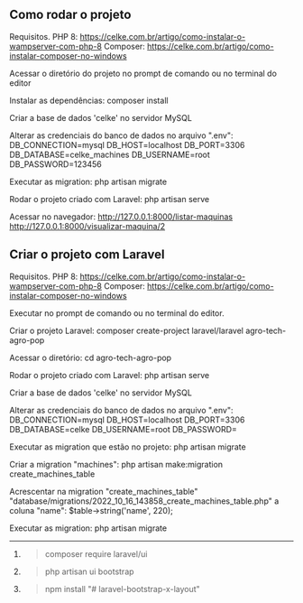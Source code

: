 ## Como rodar o projeto

Requisitos. 
PHP 8: https://celke.com.br/artigo/como-instalar-o-wampserver-com-php-8
Composer: https://celke.com.br/artigo/como-instalar-composer-no-windows

Acessar o diretório do projeto no prompt de comando ou no terminal do editor

Instalar as dependências: composer install

Criar a base de dados 'celke' no servidor MySQL

Alterar as credenciais do banco de dados no arquivo ".env":
DB_CONNECTION=mysql
DB_HOST=localhost
DB_PORT=3306
DB_DATABASE=celke_machines
DB_USERNAME=root
DB_PASSWORD=123456

Executar as migration: php artisan migrate

Rodar o projeto criado com Laravel: php artisan serve

Acessar no navegador: 
http://127.0.0.1:8000/listar-maquinas
http://127.0.0.1:8000/visualizar-maquina/2


## Criar o projeto com Laravel

Requisitos. 
PHP 8: https://celke.com.br/artigo/como-instalar-o-wampserver-com-php-8
Composer: https://celke.com.br/artigo/como-instalar-composer-no-windows

Executar no prompt de comando ou no terminal do editor.

Criar o projeto Laravel: composer create-project laravel/laravel agro-tech-agro-pop

Acessar o diretório: cd agro-tech-agro-pop

Rodar o projeto criado com Laravel: php artisan serve

Criar a base de dados 'celke' no servidor MySQL

Alterar as credenciais do banco de dados no arquivo ".env":
DB_CONNECTION=mysql
DB_HOST=localhost
DB_PORT=3306
DB_DATABASE=celke
DB_USERNAME=root
DB_PASSWORD=

Executar as migration que estão no projeto: php artisan migrate

Criar a migration "machines": php artisan make:migration create_machines_table

Acrescentar na migration "create_machines_table" "database/migrations/2022_10_16_143858_create_machines_table.php" a coluna "name": $table->string('name', 220);

Executar as migration: php artisan migrate


*********************************************

1. >composer require laravel/ui 

2. >php artisan ui bootstrap

3. >npm install
"# laravel-bootstrap-x-layout" 

